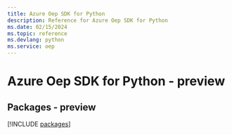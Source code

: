 ```yaml
---
title: Azure Oep SDK for Python
description: Reference for Azure Oep SDK for Python
ms.date: 02/15/2024
ms.topic: reference
ms.devlang: python
ms.service: oep
---
```

# Azure Oep SDK for Python - preview
## Packages - preview
[!INCLUDE [packages](oep-index.md)]